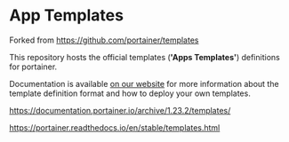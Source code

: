 # App Templates
Forked from https://github.com/portainer/templates

This repository hosts the official templates (**'Apps Templates'**) definitions for portainer.

Documentation is available [on our website](https://www.portainer.io/documentation/how-to-use-templates/) for more information about the template definition format and how to deploy your own templates.

https://documentation.portainer.io/archive/1.23.2/templates/

https://portainer.readthedocs.io/en/stable/templates.html